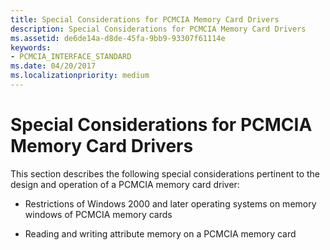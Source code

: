 ```yaml
---
title: Special Considerations for PCMCIA Memory Card Drivers
description: Special Considerations for PCMCIA Memory Card Drivers
ms.assetid: de6de14a-d8de-45fa-9bb9-93307f61114e
keywords:
- PCMCIA_INTERFACE_STANDARD
ms.date: 04/20/2017
ms.localizationpriority: medium
---
```


# Special Considerations for PCMCIA Memory Card Drivers





This section describes the following special considerations pertinent to the design and operation of a PCMCIA memory card driver:

-   Restrictions of Windows 2000 and later operating systems on memory windows of PCMCIA memory cards

-   Reading and writing attribute memory on a PCMCIA memory card

 

 





